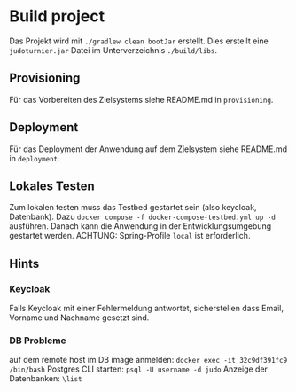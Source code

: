 
# Build project

Das Projekt wird mit `./gradlew clean bootJar` erstellt.
Dies erstellt eine `judoturnier.jar` Datei im Unterverzeichnis `./build/libs`.

## Provisioning

Für das Vorbereiten des Zielsystems siehe README.md in `provisioning`.

## Deployment

Für das Deployment der Anwendung auf dem Zielsystem siehe README.md in `deployment`.


## Lokales Testen

Zum lokalen testen muss das Testbed gestartet sein (also keycloak, Datenbank).
Dazu `docker compose -f docker-compose-testbed.yml up -d` ausführen.
Danach kann die Anwendung in der Entwicklungsumgebung gestartet werden.
ACHTUNG: Spring-Profile `local` ist erforderlich.


## Hints

### Keycloak

Falls Keycloak mit einer Fehlermeldung antwortet, sicherstellen dass Email, Vorname und Nachname gesetzt sind.

### DB Probleme

auf dem remote host im DB image anmelden:
`docker exec -it 32c9df391fc9 /bin/bash`
Postgres CLI starten:
`psql -U username -d judo`
Anzeige der Datenbanken:
`\list`
